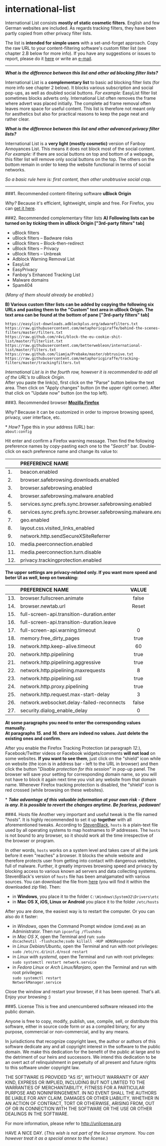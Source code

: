 # international-list

International List consists **mostly of static cosmetic filters**. English and few German websites are included. As regards tracking filters, they have been partly copied from other privacy filter lists.

The list is **intended for simple users** with a set-and-forget approach. Copy the raw URL to your content-filtering software's custom filter list (see chapter 2.B below for more info). If you have any suggestions or issues to report, please do it [here](https://github.com/betterwebleon/international-list/issues) or write an [e-mail](mailto:betterweb.leon@outlook.com).
_______________________________________________________________________
***What is the difference between this list and other ad blocking filter lists?***

International List is a **complementary list** to basic ad blocking filter lists (for more info see chapter 2 below). It blocks various subscription and social pop-ups, as well as doubled social buttons. *For example:* EasyList filter list sometimes blocks adverts only. International List often removes the frame where advert was placed initially. The complete ad frame removal often leaves more space for useful content. This list is therefore not meant only for aesthetics but also for practical reasons to keep the page neat and rather clear.

***What is the difference between this list and other advanced privacy filter lists?***

International List is a **very light (mostly cosmetic)** version of Fanboy Annoyances List. This means it does not block most of the social content. *For example:* if there are social buttons on top and bottom of a webpage, this filter list will remove only social buttons on the top. The others on the bottom remain in order to keep the website functional in terms of social networks.

*So a basic rule here is: first content, then other unobtrusive social crap.*
_______________________________________________________________________
###1. Recommended content-filtering software
**uBlock Origin**

*Why?* Because it's efficient, lightweight, simple and free. For Firefox, you can [get it here](https://addons.mozilla.org/en/firefox/addon/ublock-origin/).

###2. Recommended complementary filter lists
**A) Following lists can be turned on by *ticking* them in uBlock Origin ["3rd-party filters" tab]**
- uBlock filters
- uBlock filters – Badware risks
- uBlock filters – Block-then-redirect
- uBlock filters – Privacy
- uBlock filters – Unbreak
- Adblock Warning Removal List
- EasyList
- EasyPrivacy
- Fanboy's Enhanced Tracking List
- Malware domains
- Spam404

(*Many of them should already be enabled.*)

**B) Various custom filter lists can be added by copying the following six URLs and pasting them to the "Custom" text area in uBlock Origin. The text area can be found at the bottom of pane ["3rd-party filters" tab]**

<code>https://<i></i>easylist-downloads.adblockplus.org/adwarefilters.txt</code><br>
<code>https://<i></i>raw.githubusercontent.com/metaphoricgiraffe/behind-the-scenes-filters/master/filters.txt</code><br>
<code>https://<i></i>raw.github.com/r4vi/block-the-eu-cookie-shit-list/master/filterlist.txt</code><br>
<code>https://<i></i>raw.githubusercontent.com/betterwebleon/international-list/master/filters.txt</code><br>
<code>https://<i></i>raw.github.com/liamja/Prebake/master/obtrusive.txt</code><br>
<code>https://<i></i>raw.githubusercontent.com/metaphoricgiraffe/tracking-filters/master/trackingfilters.txt</code><br>

*International List is in the fourth row, however it is recommended to add all of the URL's to uBlock Origin.*<br>
After you paste the link(s), first click on the "Parse" button below the text area. Then click on "Apply changes" button (in the upper right corner). After that click on "Update now" button (on the top left).

###3. Recommended browser
**[Mozilla Firefox](https://www.mozilla.org/firefox/new/)**

*Why?* Because it can be customized in order to improve browsing speed, privacy, user interface, etc.

\* *How?* Type this in your address (URL) bar:<br>
<code>about:config</code>

Hit enter and confirm a Firefox warning message. Then find the following preference names by copy-pasting each one to the "*Search*" bar. Double-click on each preference name and change its value to:

|   | PREFERENCE NAME                                               | VALUE |
|---|:--------------------------------------------------------------|:-----:|
|1. | beacon.enabled                                                | false |
|2. | browser.safebrowsing.downloads.enabled                        | false |
|3. | browser.safebrowsing.enabled                                  | false |
|4. | browser.safebrowsing.malware.enabled                          | false |
|5. | services.sync.prefs.sync.browser.safebrowsing.enabled         | false |
|6. | services.sync.prefs.sync.browser.safebrowsing.malware.enabled | false |
|7. | geo.enabled                                                   | false |
|8. | layout.css.visited_links_enabled                              | false |
|9. | network.http.sendSecureXSiteReferrer                          | false |
|10.| media.peerconnection.enabled                                  | false |
|11.| media.peerconnection.turn.disable                             |  true |
|12.| privacy.trackingprotection.enabled                            |  true |

**The upper settings are privacy-related only. If you want more speed and beter UI as well, keep on tweaking:**

|   | PREFERENCE NAME                           | VALUE |
|---|:------------------------------------------|:-----:|
|13.| browser.fullscreen.animate                | false |
|14.| browser.newtab.url                        | Reset |
|15.| full-screen-api.transition-duration.enter |       |
|16.| full-screen-api.transition-duration.leave |       |
|17.| full-screen-api.warning.timeout           |   0   |
|18.| memory.free_dirty_pages                   |  true |
|19.| network.http.keep-alive.timeout           |   60  |
|20.| network.http.pipelining                   |  true |
|21.| network.http.pipelining.aggressive        |  true |
|22.| network.http.pipelining.maxrequests       |   8   |
|23.| network.http.pipelining.ssl               |  true |
|24.| network.http.proxy.pipelining             |  true |
|25.| network.http.request.max-start-delay      |   3   |
|26.| network.websocket.delay-failed-reconnects | false |
|27.| security.dialog_enable_delay              |   0   |

**At some paragraphs you need to enter the corresponding values manually.**<br>
**At paragraphs *15.* and *16.* there are indeed no values. Just delete the existing ones and confirm.**

After you enable the Firefox Tracking Protection (at paragraph *12.*), Facebook/Twitter videos or Facebook widgets/comments **will not load** on some websites. **If you want to see them**, just click on the "shield" icon while on website (the icon is in address bar - left to the URL in browser) and then click the button "*Disable protection for this session*" in pop-up panel. The browser will save your setting for corresponding domain name, so you will not have to block it again next time you visit any website from that domain name. Whenever Firefox tracking protection is disabled, the "shield" icon is red crossed (while browsing on these websites).

\* ***Take advantage of this valuable information at your own risk - if there is any. It is possible to revert the changes anytime. Be fearless, padawan!***

###4. Hosts file
Another very important and useful tweak is the file named "*hosts*". It is highly recommended to set it up **together** with all aforementioned tweaks. According to [StevenBlack](https://github.com/StevenBlack/hosts/blob/master/readme.md), <code>hosts</code> is a plain-text file used by all operating systems to map hostnames to IP addresses. The <code>hosts</code> is not bound to any browser, so it should work all the time irrespective of the browser or program.

In other words, <code>hosts</code> works on a system level and takes care of all the junk before it even "reaches" a browser. It blocks the whole website and therefore protects user from getting into contact with dangerous websites, full of malware. Further, it greatly improves browsing speed and privacy by blocking access to various known ad servers and data collecting systems. StevenBlack's version of <code>hosts</code> file has been amalgamated with various sources. You can download the file from [here](https://github.com/StevenBlack/hosts/archive/master.zip) (you will find it within the downloaded zip file). Then:

- in **Windows**, you  place it to the folder <code>C:\Windows\System32\Drivers\etc</code>
- in **Mac OS X, iOS, Linux or Android** you place it to the folder <code>/etc/hosts</code>

After you are done, the easiest way is to restart the computer. Or you can also do it faster:

- in *Windows*, open the Command Prompt window (cmd.exe) as an Administrator. Then run <code>ipconfig /flushdns</code>
- in *Mac OS X*, open the Terminal and run: <code>sudo dscacheutil -flushcache;sudo killall -HUP mDNSResponder</code>
- in *Linux Debian/Ubuntu*, open the Terminal and run with root privileges: <code>sudo /etc/rc.d/init.d/nscd restart</code>
- in *Linux with systemd*, open the Terminal and run with root privileges: <code>sudo systemctl restart network.service</code>
- in *Fedora Linux* or *Arch Linux/Manjaro*, open the Terminal and run with root privileges:<br><code>sudo systemctl restart NetworkManager.service</code>

Close the window and restart your browser, if it has been opened. That's all. Enjoy your browsing :)

###5. License
This is free and unencumbered software released into the public domain.

Anyone is free to copy, modify, publish, use, compile, sell, or
distribute this software, either in source code form or as a compiled
binary, for any purpose, commercial or non-commercial, and by any
means.

In jurisdictions that recognize copyright laws, the author or authors
of this software dedicate any and all copyright interest in the
software to the public domain. We make this dedication for the benefit
of the public at large and to the detriment of our heirs and
successors. We intend this dedication to be an overt act of
relinquishment in perpetuity of all present and future rights to this
software under copyright law.

THE SOFTWARE IS PROVIDED "AS IS", WITHOUT WARRANTY OF ANY KIND,
EXPRESS OR IMPLIED, INCLUDING BUT NOT LIMITED TO THE WARRANTIES OF
MERCHANTABILITY, FITNESS FOR A PARTICULAR PURPOSE AND NONINFRINGEMENT.
IN NO EVENT SHALL THE AUTHORS BE LIABLE FOR ANY CLAIM, DAMAGES OR
OTHER LIABILITY, WHETHER IN AN ACTION OF CONTRACT, TORT OR OTHERWISE,
ARISING FROM, OUT OF OR IN CONNECTION WITH THE SOFTWARE OR THE USE OR
OTHER DEALINGS IN THE SOFTWARE.

For more information, please refer to <http://unlicense.org>

HAVE A NICE DAY. (*This wish is not part of the license anymore. You can however treat it as a special annex to the license.*)
